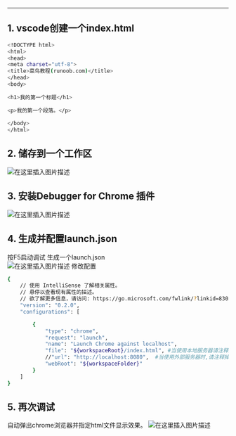 


------

## 1. vscode创建一个index.html

```bash
<!DOCTYPE html>
<html>
<head>
<meta charset="utf-8">
<title>菜鸟教程(runoob.com)</title>
</head>
<body>
 
<h1>我的第一个标题</h1>
 
<p>我的第一个段落。</p>
 
</body>
</html>
```
## 2. 储存到一个工作区
![在这里插入图片描述](https://img-blog.csdnimg.cn/9f4a48474fb140d79932873e8e337c9b.png?x-oss-process=image/watermark,type_ZmFuZ3poZW5naGVpdGk,shadow_10,text_aHR0cHM6Ly9ibG9nLmNzZG4ubmV0L3hpeGloYWhhbGVsZWhlaGU=,size_16,color_FFFFFF,t_70)

##  3. 安装Debugger for Chrome 插件
![在这里插入图片描述](https://img-blog.csdnimg.cn/ff7cbe8a7f1a498b9b50f0ba138c1f7b.png?x-oss-process=image/watermark,type_ZmFuZ3poZW5naGVpdGk,shadow_10,text_aHR0cHM6Ly9ibG9nLmNzZG4ubmV0L3hpeGloYWhhbGVsZWhlaGU=,size_16,color_FFFFFF,t_70)
##  4. 生成并配置launch.json   
按F5启动调试
生成一个launch.json   
![在这里插入图片描述](https://img-blog.csdnimg.cn/c79576db9f6045f0986ce3dd6b885fb3.png?x-oss-process=image/watermark,type_ZmFuZ3poZW5naGVpdGk,shadow_10,text_aHR0cHM6Ly9ibG9nLmNzZG4ubmV0L3hpeGloYWhhbGVsZWhlaGU=,size_16,color_FFFFFF,t_70)
修改配置

```bash
{
    // 使用 IntelliSense 了解相关属性。 
    // 悬停以查看现有属性的描述。
    // 欲了解更多信息，请访问: https://go.microsoft.com/fwlink/?linkid=830387
    "version": "0.2.0",
    "configurations": [

        {
            "type": "chrome",
            "request": "launch",
            "name": "Launch Chrome against localhost",
            "file": "${workspaceRoot}/index.html", #当使用本地服务器请注释掉 url，并指定自己的文件名
            //"url": "http://localhost:8080",  #当使用外部服务器时,请注释掉 file
            "webRoot": "${workspaceFolder}"
        }
    ]
}
```

##  5. 再次调试
自动弹出chrome浏览器并指定html文件显示效果。
![在这里插入图片描述](https://img-blog.csdnimg.cn/3927cfa3357443958cda70bc1ef5c529.png?x-oss-process=image/watermark,type_ZmFuZ3poZW5naGVpdGk,shadow_10,text_aHR0cHM6Ly9ibG9nLmNzZG4ubmV0L3hpeGloYWhhbGVsZWhlaGU=,size_16,color_FFFFFF,t_70)

